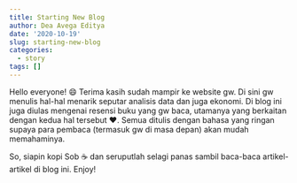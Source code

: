 ```yaml
---
title: Starting New Blog
author: Dea Avega Editya
date: '2020-10-19'
slug: starting-new-blog
categories:
  - story
tags: []
---
```


Hello everyone! :smile: Terima kasih sudah mampir ke website gw. Di sini gw menulis hal-hal menarik seputar analisis data dan juga ekonomi. Di blog ini juga diulas mengenai resensi buku yang gw baca, utamanya yang berkaitan dengan kedua hal tersebut :heart:. Semua ditulis dengan bahasa yang ringan supaya para pembaca (termasuk gw di masa depan) akan mudah memahaminya.

So, siapin kopi Sob :coffee: dan seruputlah selagi panas sambil baca-baca artikel-artikel di blog ini. Enjoy!
